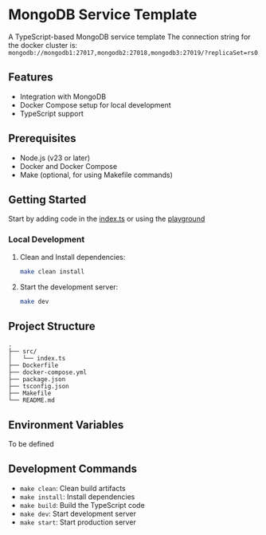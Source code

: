 # MongoDB Service Template

A TypeScript-based MongoDB service template
The connection string for the docker cluster is:
`mongodb://mongodb1:27017,mongodb2:27018,mongodb3:27019/?replicaSet=rs0`

## Features

- Integration with MongoDB
- Docker Compose setup for local development
- TypeScript support

## Prerequisites

- Node.js (v23 or later)
- Docker and Docker Compose
- Make (optional, for using Makefile commands)

## Getting Started

Start by adding code in the [index.ts](src/index.ts) or using the [playground](playground.ipynb)

### Local Development

1. Clean and Install dependencies:

   ```bash
   make clean install
   ```

2. Start the development server:
   ```bash
   make dev
   ```

## Project Structure

```
.
├── src/
│   └── index.ts
├── Dockerfile
├── docker-compose.yml
├── package.json
├── tsconfig.json
├── Makefile
└── README.md
```

## Environment Variables

To be defined

## Development Commands

- `make clean`: Clean build artifacts
- `make install`: Install dependencies
- `make build`: Build the TypeScript code
- `make dev`: Start development server
- `make start`: Start production server
